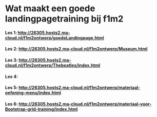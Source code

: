# Wat maakt een goede landingpagetraining bij f1m2
#### Les 1: http://26305.hosts2.ma-cloud.nl/f1m2ontwerp/goedeLandingpage.html
#### Les 2: http://26305.hosts2.ma-cloud.nl/f1m2ontwerp/Museum.html
#### Les 3: http://26305.hosts2.ma-cloud.nl/f1m2ontwerp/Thebeatles/index.html
#### Les 4: 
#### Les 5: http://26305.hosts2.ma-cloud.nl/f1m2ontwerp/materiaal-oefening-menu/index.html
#### Les 6: http://26305.hosts2.ma-cloud.nl/f1m2ontwerp/materiaal-voor-Bootstrap-grid-training/index.html
